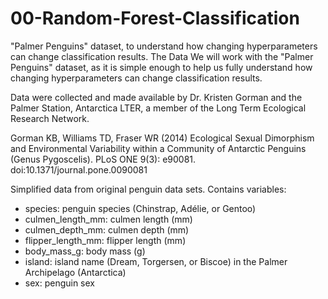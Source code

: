 # 00-Random-Forest-Classification
"Palmer Penguins" dataset, to understand how changing hyperparameters can change classification results.
The Data
We will work with the "Palmer Penguins" dataset, as it is simple enough to help us fully understand how changing hyperparameters can change classification results.

Data were collected and made available by Dr. Kristen Gorman and the Palmer Station, Antarctica LTER, a member of the Long Term Ecological Research Network.

Gorman KB, Williams TD, Fraser WR (2014) Ecological Sexual Dimorphism and Environmental Variability within a Community of Antarctic Penguins (Genus Pygoscelis). PLoS ONE 9(3): e90081. doi:10.1371/journal.pone.0090081

Simplified data from original penguin data sets. Contains variables:

* species: penguin species (Chinstrap, Adélie, or Gentoo)
* culmen_length_mm: culmen length (mm)
* culmen_depth_mm: culmen depth (mm)
* flipper_length_mm: flipper length (mm)
* body_mass_g: body mass (g)
* island: island name (Dream, Torgersen, or Biscoe) in the Palmer Archipelago (Antarctica)
* sex: penguin sex
